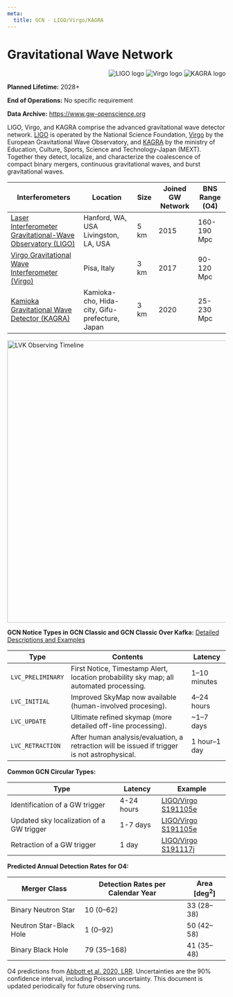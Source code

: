 ```yaml
---
meta:
  title: GCN - LIGO/Virgo/KAGRA
---
```


# Gravitational Wave Network

<div
  align="right"
  className="grid-col-6 mobile-lg:grid-col-4 tablet:grid-col-2 desktop:grid-col-3">
  <img 
      src="/_static/img/lsc-logo.png"
      alt="LIGO logo"
  />
  <img 
    src="/_static/img/virgo-logo.png"
    alt="Virgo logo"
  />
  <img 
    src="/_static/img/kagra-logo.png"
    alt="KAGRA logo"
  />
</div>

**Planned Lifetime:** 2028+

**End of Operations:** No specific requirement

**Data Archive:**
https://www.gw-openscience.org

LIGO, Virgo, and KAGRA comprise the advanced gravitational wave detector network. [LIGO](https://www.ligo.org/) is operated by the National Science Foundation, [Virgo](https://www.virgo-gw.eu/) by the European Gravitational Wave Observatory, and [KAGRA](https://gwcenter.icrr.u-tokyo.ac.jp/en/) by the ministry of Education, Culture, Sports, Science and Technology-Japan (MEXT). Together they detect, localize, and characterize the coalescence of compact binary mergers, continuous gravitational waves, and burst gravitational waves.

<div className="overflow-table">

| Interferometers                                                                        | Location                                       | Size | Joined GW Network | BNS Range (O4) |
| -------------------------------------------------------------------------------------- | ---------------------------------------------- | ---- | ----------------- | -------------- |
| [Laser Interferometer Gravitational-Wave Observatory (LIGO)](https://www.ligo.org)     | Hanford, WA, USA Livingston, LA, USA           | 5 km | 2015              | 160-190 Mpc    |
| [Virgo Gravitational Wave Interferometer (Virgo)](https://www.virgo-gw.eu)             | Pisa, Italy                                    | 3 km | 2017              | 90-120 Mpc     |
| [Kamioka Gravitational Wave Detector (KAGRA)](https://gwcenter.icrr.u-tokyo.ac.jp/en/) | Kamioka-cho, Hida-city, Gifu-prefecture, Japan | 3 km | 2020              | 25-230 Mpc     |

</div>

<img
  src="https://observing.docs.ligo.org/plan/_images/ObsScen_timeline.png"
  width="650"
  aligh="center"
  alt="LVK Observing Timeline"
/>

**GCN Notice Types in GCN Classic and GCN Classic Over Kafka:**
[Detailed Descriptions and Examples](https://gcn.gsfc.nasa.gov/lvc.html)

<div className="overflow-table">

| Type              | Contents                                                                                      | Latency      |
| ----------------- | --------------------------------------------------------------------------------------------- | ------------ |
| `LVC_PRELIMINARY` | First Notice, Timestamp Alert, location probability sky map; all automated processing.        | 1–10 minutes |
| `LVC_INITIAL`     | Improved SkyMap now available (human-involved procesing).                                     | 4–24 hours   |
| `LVC_UPDATE`      | Ultimate refined skymap (more detailed off-line processing).                                  | ~1–7 days    |
| `LVC_RETRACTION`  | After human analysis/evaluation, a retraction will be issued if trigger is not astrophysical. | 1 hour–1 day |

</div>

**Common GCN Circular Types:**

<div className="overflow-table">

| Type                                     | Latency    | Example                                                          |
| ---------------------------------------- | ---------- | ---------------------------------------------------------------- |
| Identification of a GW trigger           | 4-24 hours | [LIGO/Virgo S191105e](https://gcn.gsfc.nasa.gov/gcn3/26182.gcn3) |
| Updated sky localization of a GW trigger | 1-7 days   | [LIGO/Virgo S191105e](https://gcn.gsfc.nasa.gov/gcn3/26245.gcn3) |
| Retraction of a GW trigger               | 1 day      | [LIGO/Virgo S191117j](https://gcn.gsfc.nasa.gov/gcn3/26254.gcn3) |

</div>

**Predicted Annual Detection Rates for O4:**

<div className="overflow-table">

| Merger Class            | Detection Rates per Calendar Year | Area [deg<sup>2</sup>] |
| ----------------------- | --------------------------------- | ---------------------- |
| Binary Neutron Star     | 10 (0–62)                         | 33 (28–38)             |
| Neutron Star-Black Hole | 1 (0–92)                          | 50 (42–58)             |
| Binary Black Hole       | 79 (35–168)                       | 41 (35–48)             |

</div>

O4 predictions from [Abbott et al. 2020, LRR](https://link.springer.com/article/10.1007/s41114-020-00026-9). Uncertainties are the 90% confidence interval, including Poisson uncertainty. This document is updated periodically for future observing runs.
